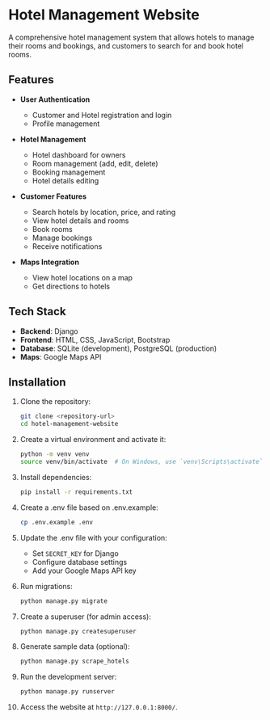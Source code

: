 # Hotel Management Website

A comprehensive hotel management system that allows hotels to manage their rooms and bookings, and customers to search
for and book hotel rooms.

## Features

- **User Authentication**
    - Customer and Hotel registration and login
    - Profile management

- **Hotel Management**
    - Hotel dashboard for owners
    - Room management (add, edit, delete)
    - Booking management
    - Hotel details editing

- **Customer Features**
    - Search hotels by location, price, and rating
    - View hotel details and rooms
    - Book rooms
    - Manage bookings
    - Receive notifications

- **Maps Integration**
    - View hotel locations on a map
    - Get directions to hotels

## Tech Stack

- **Backend**: Django
- **Frontend**: HTML, CSS, JavaScript, Bootstrap
- **Database**: SQLite (development), PostgreSQL (production)
- **Maps**: Google Maps API

## Installation

1. Clone the repository:
   ```bash
   git clone <repository-url>
   cd hotel-management-website
   ```
2. Create a virtual environment and activate it:
   ```bash
   python -m venv venv
   source venv/bin/activate  # On Windows, use `venv\Scripts\activate`
   ```
3. Install dependencies:
   ```bash
   pip install -r requirements.txt
   ```
4. Create a .env file based on .env.example:
   ```bash
   cp .env.example .env
   ```
5. Update the .env file with your configuration:
    - Set `SECRET_KEY` for Django
    - Configure database settings
    - Add your Google Maps API key

6. Run migrations:
   ```bash
   python manage.py migrate
   ```
7. Create a superuser (for admin access):
   ```bash
   python manage.py createsuperuser
   ```
8. Generate sample data (optional):
   ```bash
   python manage.py scrape_hotels
   ```
9. Run the development server:
   ```bash
   python manage.py runserver
   ```
10. Access the website at `http://127.0.0.1:8000/`.